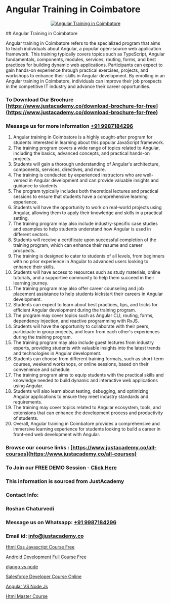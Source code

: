 # Angular Training in Coimbatore

<p align="center">
  <a href="https://justacademy.co/course-detail/angular-training">
    <img src="https://justacademy.co/storage2/course_image/1676637041_course_image.webp" alt="Angular Training in Coimbatore">
  </a>
</p>
## Angular Training in Coimbatore

Angular training in Coimbatore refers to the specialized program that aims to teach individuals about Angular, a popular open-source web application framework. This training typically covers topics such as TypeScript, Angular fundamentals, components, modules, services, routing, forms, and best practices for building dynamic web applications. Participants can expect to gain hands-on experience through practical exercises, projects, and workshops to enhance their skills in Angular development. By enrolling in an Angular training in Coimbatore, individuals can improve their job prospects in the competitive IT industry and advance their career opportunities.
### To Download Our Brochure [https://www.justacademy.co/download-brochure-for-free](https://www.justacademy.co/download-brochure-for-free)
### Message us for more information [+91 9987184296](https://api.whatsapp.com/send?phone=919987184296)
1) Angular training in Coimbatore is a highly sought-after program for students interested in learning about this popular JavaScript framework.
2) The training program covers a wide range of topics related to Angular, including the basics, advanced concepts, and practical hands-on projects.
3) Students will gain a thorough understanding of Angular's architecture, components, services, directives, and more.
4) The training is conducted by experienced instructors who are well-versed in Angular development and can provide valuable insights and guidance to students.
5) The program typically includes both theoretical lectures and practical sessions to ensure that students have a comprehensive learning experience.
6) Students will have the opportunity to work on real-world projects using Angular, allowing them to apply their knowledge and skills in a practical setting.
7) The training program may also include industry-specific case studies and examples to help students understand how Angular is used in different sectors.
8) Students will receive a certificate upon successful completion of the training program, which can enhance their resume and career prospects.
9) The training is designed to cater to students of all levels, from beginners with no prior experience in Angular to advanced users looking to enhance their skills.
10) Students will have access to resources such as study materials, online tutorials, and a supportive community to help them succeed in their learning journey.
11) The training program may also offer career counseling and job placement assistance to help students kickstart their careers in Angular development.
12) Students can expect to learn about best practices, tips, and tricks for efficient Angular development during the training program.
13) The program may cover topics such as Angular CLI, routing, forms, dependency injection, and reactive programming with RxJS.
14) Students will have the opportunity to collaborate with their peers, participate in group projects, and learn from each other's experiences during the training program.
15) The training program may also include guest lectures from industry experts, providing students with valuable insights into the latest trends and technologies in Angular development.
16) Students can choose from different training formats, such as short-term courses, weekend workshops, or online sessions, based on their convenience and schedule.
17) The training program aims to equip students with the practical skills and knowledge needed to build dynamic and interactive web applications using Angular.
18) Students will also learn about testing, debugging, and optimizing Angular applications to ensure they meet industry standards and requirements.
19) The training may cover topics related to Angular ecosystem, tools, and extensions that can enhance the development process and productivity of students.
20) Overall, Angular training in Coimbatore provides a comprehensive and immersive learning experience for students looking to build a career in front-end web development with Angular.

### Browse our course links : [https://www.justacademy.co/all-courses](https://www.justacademy.co/all-courses) 
### To Join our FREE DEMO Session - [Click Here](https://www.justacademy.co/register-for-course-demo)


### This information is sourced from JustAcademy
### Contact Info:
### Roshan Chaturvedi
### Message us on Whatsapp: [+91 9987184296](https://api.whatsapp.com/send?phone=919987184296)
### Email id: [info@justacademy.co](mailto:info@justacademy.co)
                
[Html Css Javascript Course Free](https://www.linkedin.com/pulse/html-css-javascript-course-free-justacademy-thane-vqnjc?trackingId=6Lw1gqQfdNmKRGPA0tpnkw%3D%3D&lipi=urn%3Ali%3Apage%3Ad_flagship3_company_admin%3Bs5%2FTwm7dQuuyZG7uExGaaQ%3D%3D)

[Android Development Full Course Free](https://www.linkedin.com/pulse/android-development-full-course-free-justacademy-pune-yyxqc/)

[django vs node](https://medium.com/@kumarishimmi99/django-vs-node-5f5c90b4ee71)

[Salesforce Developer Course Online](https://medium.com/@namusn/salesforce-developer-course-online-e99810ab812d)

[Angular VS Node Js](https://justacademyin.github.io/justacademy/angular-vs-node-js)

[Html Master Course](https://justacademyin.github.io/justacademy/html-master-course)


